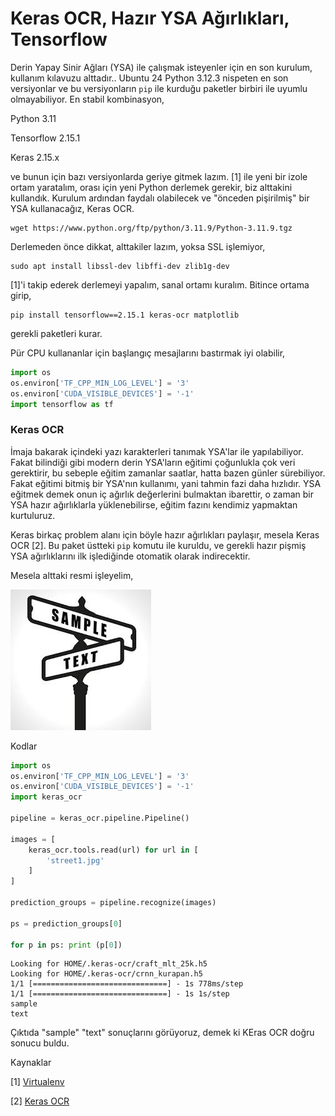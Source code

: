 # Keras OCR, Hazır YSA Ağırlıkları, Tensorflow

Derin Yapay Sinir Ağları (YSA) ile çalışmak isteyenler için en son
kurulum, kullanım kılavuzu alttadır.. Ubuntu 24 Python 3.12.3 nispeten
en son versiyonlar ve bu versiyonların `pip` ile kurduğu paketler
birbiri ile uyumlu olmayabiliyor. En stabil kombinasyon,

Python 3.11

Tensorflow 2.15.1

Keras 2.15.x

ve bunun için bazı versiyonlarda geriye gitmek lazım. [1] ile yeni bir
izole ortam yaratalım, orası için yeni Python derlemek gerekir, biz
alttakini kullandık. Kurulum ardından faydalı olabilecek ve "önceden
pişirilmiş" bir YSA kullanacağız, Keras OCR.

```
wget https://www.python.org/ftp/python/3.11.9/Python-3.11.9.tgz
```

Derlemeden önce dikkat, alttakiler lazım, yoksa SSL işlemiyor,

```
sudo apt install libssl-dev libffi-dev zlib1g-dev
```

[1]'i takip ederek derlemeyi yapalım, sanal ortamı kuralım. Bitince
ortama girip,

```
pip install tensorflow==2.15.1 keras-ocr matplotlib
```

gerekli paketleri kurar.

Pür CPU kullananlar için başlangıç mesajlarını bastırmak iyi olabilir,

```python
import os
os.environ['TF_CPP_MIN_LOG_LEVEL'] = '3' 
os.environ['CUDA_VISIBLE_DEVICES'] = '-1'
import tensorflow as tf
```

### Keras OCR

İmaja bakarak içindeki yazı karakterleri tanımak YSA'lar ile
yapılabiliyor. Fakat bilindiği gibi modern derin YSA'ların eğitimi
çoğunlukla çok veri gerektirir, bu sebeple eğitim zamanlar saatlar,
hatta bazen günler sürebiliyor. Fakat eğitimi bitmiş bir YSA'nın
kullanımı, yani tahmin fazi daha hızlıdır. YSA eğitmek demek onun iç
ağırlık değerlerini bulmaktan ibarettir, o zaman bir YSA hazır
ağırlıklarla yüklenebilirse, eğitim fazını kendimiz yapmaktan
kurtuluruz.

Keras birkaç problem alanı için böyle hazır ağırlıkları paylaşır,
mesela Keras OCR [2]. Bu paket üstteki `pip` komutu ile kuruldu, ve
gerekli hazır pişmiş YSA ağırlıklarını ilk işlediğinde otomatik olarak
indirecektir.

Mesela alttaki resmi işleyelim,

![](street1.jpg)

Kodlar

```python
import os
os.environ['TF_CPP_MIN_LOG_LEVEL'] = '3' 
os.environ['CUDA_VISIBLE_DEVICES'] = '-1'
import keras_ocr

pipeline = keras_ocr.pipeline.Pipeline()

images = [
    keras_ocr.tools.read(url) for url in [
        'street1.jpg'
    ]
]

prediction_groups = pipeline.recognize(images)

ps = prediction_groups[0]

for p in ps: print (p[0])
```

```
Looking for HOME/.keras-ocr/craft_mlt_25k.h5
Looking for HOME/.keras-ocr/crnn_kurapan.h5
1/1 [==============================] - 1s 778ms/step
1/1 [==============================] - 1s 1s/step
sample
text
```

Çıktıda "sample" "text" sonuçlarını görüyoruz, demek ki KEras OCR
doğru sonucu buldu.

Kaynaklar

[1] [Virtualenv](../../2018/08/virtualenv-python-izole-sanal-calsma.html)

[2] [Keras OCR](https://keras-ocr.readthedocs.io/en/latest/examples/using_pretrained_models.html)
